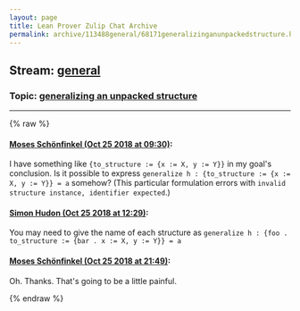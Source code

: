 ```yaml
---
layout: page
title: Lean Prover Zulip Chat Archive 
permalink: archive/113488general/68171generalizinganunpackedstructure.html
---
```


## Stream: [general](index.html)
### Topic: [generalizing an unpacked structure](68171generalizinganunpackedstructure.html)

---


{% raw %}
#### [ Moses Schönfinkel (Oct 25 2018 at 09:30)](https://leanprover.zulipchat.com/#narrow/stream/113488-general/topic/generalizing%20an%20unpacked%20structure/near/136460837):
<p>I have something like <code>{to_structure := {x := X, y := Y}}</code> in my goal's conclusion. Is it possible to express <code>generalize h : {to_structure := {x := X, y := Y}} = a</code> somehow? (This particular formulation errors with <code>invalid structure instance, identifier expected</code>.)</p>

#### [ Simon Hudon (Oct 25 2018 at 12:29)](https://leanprover.zulipchat.com/#narrow/stream/113488-general/topic/generalizing%20an%20unpacked%20structure/near/136468338):
<p>You may need to give the name of each structure as <code>generalize h : {foo . to_structure := {bar . x := X, y := Y}} = a</code></p>

#### [ Moses Schönfinkel (Oct 25 2018 at 21:49)](https://leanprover.zulipchat.com/#narrow/stream/113488-general/topic/generalizing%20an%20unpacked%20structure/near/136502451):
<p>Oh. Thanks. That's going to be a little painful.</p>


{% endraw %}
